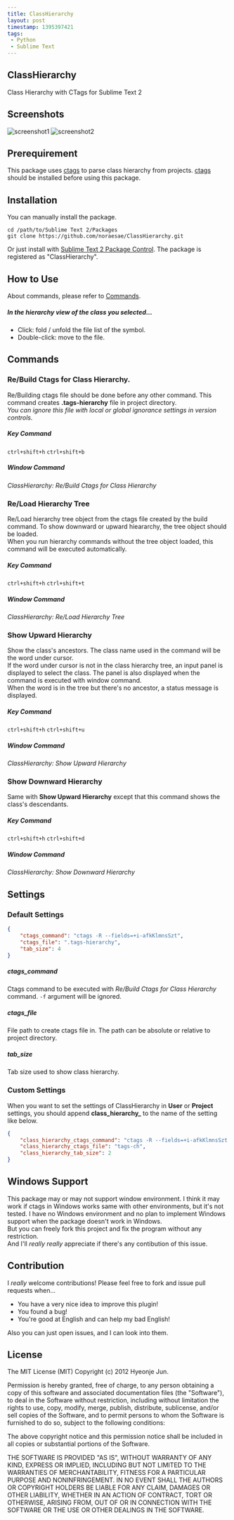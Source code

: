 ```yaml
---
title: ClassHierarchy
layout: post
timestamp: 1395397421
tags:
 - Python
 - Sublime Text
---
```


ClassHierarchy
--------------

Class Hierarchy with CTags for Sublime Text 2

Screenshots
-----------

![screenshot1](https://raw.github.com/noraesae/ClassHierarchy/screenshots/screenshot1.png)
![screenshot2](https://raw.github.com/noraesae/ClassHierarchy/screenshots/screenshot2.png)

Prerequirement
--------------

This package uses [ctags](http://ctags.sourceforge.net/) to parse class hierarchy from projects.
[ctags](http://ctags.sourceforge.net/) should be installed before using this package.

Installation
------------

You can manually install the package.
```
cd /path/to/Sublime Text 2/Packages
git clone https://github.com/noraesae/ClassHierarchy.git
```

Or just install with [Sublime Text 2 Package Control](http://wbond.net/sublime_packages/package_control). The package is registered as "ClassHierarchy".

How to Use
----------

About commands, please refer to [Commands](#commands).

##### In the hierarchy view of the class you selected...

* Click: fold / unfold the file list of the symbol.
* Double-click: move to the file.


Commands
--------

### Re/Build Ctags for Class Hierarchy.
Re/Building ctags file should be done before any other command.
This command creates **.tags-hierarchy** file in project directory.  
*You can ignore this file with local or global ignorance settings in version controls.*

##### Key Command
`ctrl+shift+h` `ctrl+shift+b`

##### Window Command
*ClassHierarchy: Re/Build Ctags for Class Hierarchy*

### Re/Load Hierarchy Tree
Re/Load hierarchy tree object from the ctags file created by the build command.
To show downward or upward hieararchy, the tree object should be loaded.  
When you run hierarchy commands without the tree object loaded, this command will be executed automatically.

##### Key Command
`ctrl+shift+h` `ctrl+shift+t`

##### Window Command
*ClassHierarchy: Re/Load Hierarchy Tree*

### Show Upward Hierarchy
Show the class's ancestors. The class name used in the command will be the word under cursor.  
If the word under cursor is not in the class hierarchy tree, an input panel is displayed to select the class.
The panel is also displayed when the command is executed with window command.  
When the word is in the tree but there's no ancestor, a status message is displayed.

##### Key Command
`ctrl+shift+h` `ctrl+shift+u`

##### Window Command
*ClassHierarchy: Show Upward Hierarchy*

### Show Downward Hierarchy
Same with **Show Upward Hierarchy** except that this command shows the class's descendants.

##### Key Command
`ctrl+shift+h` `ctrl+shift+d`

##### Window Command
*ClassHierarchy: Show Downward Hierarchy*

Settings
-----------

### Default Settings
```json
{
    "ctags_command": "ctags -R --fields=+i-afkKlmnsSzt",
    "ctags_file": ".tags-hierarchy",
    "tab_size": 4
}
```

##### ctags_command
Ctags command to be executed with *Re/Build Ctags for Class Hierarchy* command. `-f` argument will be ignored.

##### ctags_file
File path to create ctags file in. The path can be absolute or relative to project directory.

##### tab_size
Tab size used to show class hierarchy.

### Custom Settings

When you want to set the settings of ClassHierarchy in **User** or **Project** settings,
you should append **class_hierarchy_** to the name of the setting like below.

```json
{
    "class_hierarchy_ctags_command": "ctags -R --fields=+i-afkKlmnsSzt --exclude=.git",
    "class_hierarchy_ctags_file": "tags-ch",
    "class_hierarchy_tab_size": 2
}
```

Windows Support
---------------
This package may or may not support window environment.
I think it may work if ctags in Windows works same with other environments, but it's not tested.
I have no Windows environment and no plan to implement Windows support when the package doesn't work in Windows.  
But you can freely fork this project and fix the program without any restriction.  
And I'll *really really* appreciate if there's any contibution of this issue.

Contribution
------------

I *really* welcome contributions! Please feel free to fork and issue pull requests when...

* You have a very nice idea to improve this plugin!
* You found a bug!
* You're good at English and can help my bad English!

Also you can just open issues, and I can look into them.

License
-------

The MIT License (MIT) Copyright (c) 2012 Hyeonje Jun.

Permission is hereby granted, free of charge, to any person obtaining a copy of this software and associated documentation files (the "Software"), to deal in the Software without restriction, including without limitation the rights to use, copy, modify, merge, publish, distribute, sublicense, and/or sell copies of the Software, and to permit persons to whom the Software is furnished to do so, subject to the following conditions:

The above copyright notice and this permission notice shall be included in all copies or substantial portions of the Software.

THE SOFTWARE IS PROVIDED "AS IS", WITHOUT WARRANTY OF ANY KIND, EXPRESS OR IMPLIED, INCLUDING BUT NOT LIMITED TO THE WARRANTIES OF MERCHANTABILITY, FITNESS FOR A PARTICULAR PURPOSE AND NONINFRINGEMENT. IN NO EVENT SHALL THE AUTHORS OR COPYRIGHT HOLDERS BE LIABLE FOR ANY CLAIM, DAMAGES OR OTHER LIABILITY, WHETHER IN AN ACTION OF CONTRACT, TORT OR OTHERWISE, ARISING FROM, OUT OF OR IN CONNECTION WITH THE SOFTWARE OR THE USE OR OTHER DEALINGS IN THE SOFTWARE.
